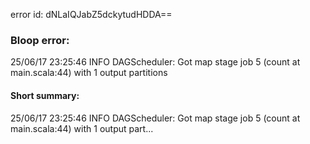 error id: dNLaIQJabZ5dckytudHDDA==
### Bloop error:

25/06/17 23:25:46 INFO DAGScheduler: Got map stage job 5 (count at main.scala:44) with 1 output partitions
#### Short summary: 

25/06/17 23:25:46 INFO DAGScheduler: Got map stage job 5 (count at main.scala:44) with 1 output part...